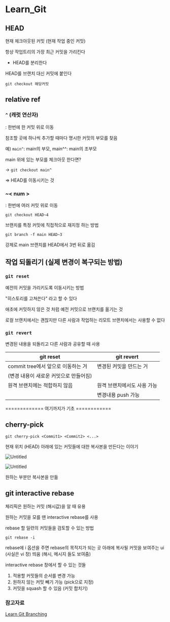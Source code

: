# Learn_Git

## HEAD

현재 체크아웃된 커밋 (현재 작업 중인 커밋)

항상 작업트리의 가장 최근 커밋을 가리킨다

- HEAD를 분리한다

HEAD를 브랜치 대신 커밋에 붙인다

`git checkout 해당커밋`

## relative ref

### `^` (캐럿 연산자)

: 한번에 한 커밋 위로 이동

참조할 곳에 하나씩 추가할 때마다 명시한 커밋의 부모를 찾음

예) `main^`: main의 부모, main^^: main의 조부모

main 위에 있는 부모를 체크아웃 한다면?

-> `git checkout main^`

=> HEAD를 이동시키는 것

### ~< num >

: 한번에 여러 커밋 위로 이동

`git checkout HEAD~4`

브랜치를 특정 커밋에 직접적으로 재지정 하는 방법

`git branch -f main HEAD~3`

강제로 main 브랜치를 HEAD에서 3번 뒤로 옮김

## 작업 되돌리기 (실제 변경이 복구되는 방법)

### `git reset`

예전의 커밋을 가리키도록 이동시키는 방법

"히스토리를 고쳐쓴다" 라고 할 수 있다

애초에 커밋하지 않은 것 처럼 예전 커밋으로 브랜치를 옮기는 것

로컬 브랜치에서는 괜찮지만 다른 사람과 작업하는 리모트 브랜치에서는 사용할 수 없다

### `git revert`

변경된 내용을 되돌리고 다른 사람과 공유할 때 사용

| git reset | git revert |
| --- | --- |
| commit tree에서 앞으로 이동하는 거 | 변경된 커밋을 만드는 거
(변경 내용이 새로운 커밋으로 만들어짐) |
| 원격 브랜치에는 적합하지 않음 | 원격 브랜치에서도 사용 가능 |
|  | 변경내용 push 가능 |

============= 여기까지가 기초 ============

## cherry-pick

`git cherry-pick <Commit1> <Commit2> <...>`

현재 위치 (HEAD) 아래에 있는 커밋들에 대한 복사본을 만든다는 이야기

![Untitled](https://s3-us-west-2.amazonaws.com/secure.notion-static.com/18089947-cba7-4c85-ba40-fe8fccdd4b9d/Untitled.png)

![Untitled](https://s3-us-west-2.amazonaws.com/secure.notion-static.com/75aa4451-a298-4598-a4ca-81df34561776/Untitled.png)

원하는 부분만 복사본을 만듦

## git interactive rebase

체리픽은 원하는 커밋 (해시값)을 알 때 유용

원하는 커밋을 모를 땐 interactive rebase를 사용

rebase 할 일련의 커밋들을 검토할 수 있는 방법

`git rebase -i`

rebase에 i 옵션을 주면 rebase의 목적지가 되는 곳 아래에 복사될 커밋을 보여주는 ui (사실은 vi 창) 띄움 (해시, 메시지 들도 보여줌)

interactive rebase 창에서 할 수 있는 것들

1. 적용할 커밋들의 순서를 변경 가능
2. 원하지 않는 커밋 빼기 가능 (pick으로 지정)
3. 커밋을 squash 할 수 있음 (커밋 합치기)

### 참고자료

[Learn Git Branching](https://learngitbranching.js.org/?locale=ko)

